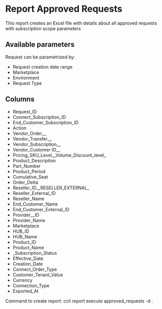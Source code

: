 # Report Approved Requests


This report creates an Excel file with details about all approved requests with subscription scope parameters


## Available parameters

Request can be parametrized by:

* Request creation date range
* Marketplace
* Environment
* Request Type

## Columns
* Request_ID
* Connect_Subscription_ID
* End_Customer_Subscription_ID
* Action
* Vendor_Order__
* Vendor_Transfer__
* Vendor_Subscription__
* Vendor_Customer ID__
* Pricing_SKU_Level__Volume_Discount_level_
* Product_Description
* Part_Number
* Product_Period
* Cumulative_Seat
* Order_Delta
* Reseller_ID__RESELLER_EXTERNAL_
* Reseller_External_ID
* Reseller_Name
* End_Customer_Name
* End_Customer_External_ID
* Provider__ID
* Provider_Name
* Marketplace
* HUB_ID
* HUB_Name
* Product_ID
* Product_Name
* _Subscription_Status
* Effective_Date
* Creation_Date
* Connect_Order_Type
* Customer_Tenant_Value
* Currency
* Connection_Type
* Exported_At

Command to create report: ccli report execute approved_requests -d .